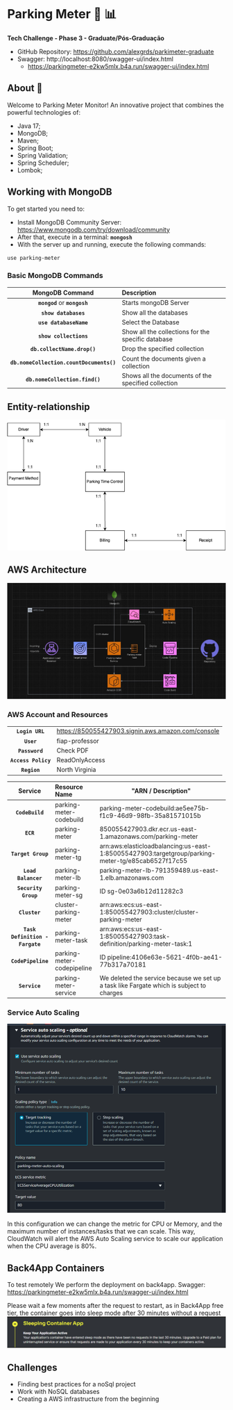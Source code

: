 # Parking Meter :car: :bar_chart:
**Tech Challenge - Phase 3 - Graduate/Pós-Graduação**

* GitHub Repository: https://github.com/alexgrds/parkimeter-graduate
* Swagger: http://localhost:8080/swagger-ui/index.html
    * https://parkingmeter-e2kw5mlx.b4a.run/swagger-ui/index.html

## About :book:

Welcome to Parking Meter Monitor! An innovative project that combines the powerful technologies of:

* Java 17;
* MongoDB;
* Maven; 
* Spring Boot;
* Spring Validation;
* Spring Scheduler;
* Lombok;

## Working with MongoDB

To get started you need to:
* Install MongoDB Community Server: https://www.mongodb.com/try/download/community
* After that, execute in a terminal:  **`mongosh`**
* With the server up and running, execute the following commands:

```bash
use parking-meter
```


### Basic MongoDB Commands

|           **MongoDB Command**            | **Description**                                     |
|:----------------------------------------:|:----------------------------------------------------|
|      **`mongod`** or **`mongosh`**       | Starts mongoDB Server                               |
|           **`show databases`**           | Show all the databases                              |
|          **`use databaseName`**          | Select the Database                                 |
|          **`show collections`**          | Show all the collections for the specific database  |
|       **`db.collectName.drop()`**        | Drop the specified collection                       |
| **`db.nomeCollection.countDocuments()`** | Count the documents given a collection              |
|      **`db.nomeCollection.find()`**      | Shows all the documents of the specified collection |



## Entity-relationship

<img src="./Documents/Entities.png" alt="Entities" style="zoom: 100%;" />


## AWS Architecture

<img src="./Documents/AWSInfra.png" alt="Architecture" style="zoom: 100%;" />


### AWS Account and Resources

|                     |                                                    |
|:-------------------:|:---------------------------------------------------|
|   **`Login URL`**   | https://850055427903.signin.aws.amazon.com/console |
|     **`User`**      | fiap-professor                                     |
|   **`Password`**    | Check PDF                                          |
| **`Access Policy`** | ReadOnlyAccess                                     |
|    **`Region`**     | North Virginia                                     |





|           **Service**           | **Resource Name**          | "ARN / Description"                                                                               |
|:-------------------------------:|:---------------------------|---------------------------------------------------------------------------------------------------|
|         **`CodeBuild`**         | parking-meter-codebuild    | parking-meter-codebuild:ae5ee75b-f1c9-46d9-98fb-35a81571015b                                      |
|            **`ECR`**            | parking-meter              | 850055427903.dkr.ecr.us-east-1.amazonaws.com/parking-meter                                        |
|       **`Target Group`**        | parking-meter-tg           | arn:aws:elasticloadbalancing:us-east-1:850055427903:targetgroup/parking-meter-tg/e85cab6527f17c55 |
|       **`Load Balancer`**       | parking-meter-lb           | parking-meter-lb-791359489.us-east-1.elb.amazonaws.com                                            |
|      **`Security Group`**       | parking-meter-sg           | ID sg-0e03a6b12d11282c3                                                                           |
|          **`Cluster`**          | cluster-parking-meter      | arn:aws:ecs:us-east-1:850055427903:cluster/cluster-parking-meter                                  |
| **`Task Definition - Fargate`** | parking-meter-task         | arn:aws:ecs:us-east-1:850055427903:task-definition/parking-meter-task:1                           |
|       **`CodePipeline`**        | parking-meter-codepipeline | ID pipeline:4106e63e-5621-4f0b-ae41-77b317a70181                                                  |
|          **`Service`**          | parking-meter-service      | We deleted the service because we set up a task like Fargate which is subject to charges          |


### Service Auto Scaling

<img src="./Documents/service-auto-scaling.png" alt="Architecture" style="zoom: 100%;" />

In this configuration we can change the metric for CPU or Memory, and the maximum number of instances/tasks that we can scale. This way, CloudWatch will alert the AWS Auto Scaling service to scale our application when the CPU average is 80%.


## Back4App Containers
To test remotely We perform the deployment on back4app.
Swagger: https://parkingmeter-e2kw5mlx.b4a.run/swagger-ui/index.html

Please wait a few moments after the request to restart, as in Back4App free tier, the container goes into sleep mode after 30 minutes without a request
<img src="./Documents/SleepingContainerApp.png" alt="SleepingContainerApp" style="zoom: 100%;" />


## Challenges

* Finding best practices for a noSql project
* Work with NoSQL databases
* Creating a AWS infrastructure from the beginning
